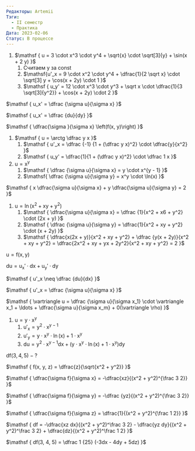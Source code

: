```yaml
---
Редакторы: Artemii
Тэги:
  - II семестр
  - Практика
Дата: 2023-02-06
Статус: В процессе
---
```

1. $\mathsf  
    {  
    u = 3 \cdot x^3 \cdot y^4 + \sqrt{x} \cdot \sqrt[3]{y} + \sin(x + 2 y)  
    }$
    1. Считаем $\mathsf y$ за $\mathsf{const}$
    2. $\mathsf{u'_x = 9 \cdot x^2 \cdot y^4 + \dfrac{1}{2 \sqrt x} \cdot \sqrt[3] y + \cos(x + 2y) \cdot 1  
        }$
    3. $\mathsf  
        {  
        u_y' = 12 \cdot x^3 \cdot y^3 + \sqrt x \cdot \dfrac{1}{3 \sqrt[3]{y^2}} + \cos(x + 2y) \cdot 2  
        }$

$\mathsf  
{  
u_x' = \dfrac {\sigma u}{\sigma x}  
}$

$\mathsf  
{  
u_x' = \dfrac {du}{dy}  
}$

$\mathsf  
{  
\dfrac{\sigma }{\sigma x} \left(f(x, y)\right)  
}$

  

1. $\mathsf  
    {  
    u = \arctg \dfrac y x  
    }$
    1. $\mathsf  
        {  
        u'_x = \dfrac {-1} {1 + (\dfrac y x)^2} \cdot \dfrac{y}{x^2}  
        }$
    2. $\mathsf  
        {  
        u_y' = \dfrac{1}{1 + (\dfrac y x)^2} \cdot \dfrac 1 x  
        }$
2. $\mathsf  
    {  
    u = x^y  
    }$
    1. $\mathsf  
        {  
        \dfrac {\sigma u}{\sigma x} = y \cdot x^{y - 1}  
        }$
    2. $\mathsf{  
        \dfrac {\sigma u}{\sigma y} = x^y \cdot \ln(x)  
        }$

  

  

  

  

  

  

$\mathsf  
{  
x \dfrac{\sigma u}{\sigma x} + y \dfrac{\sigma u}{\sigma y} = 2  
}$

1. $\mathsf  
    {  
    u = \ln(x^2 + xy + y^2)  
    }$
    1. $\mathsf  
        {  
        \dfrac{\sigma u}{\sigma x} = \dfrac {1}{x^2 + x6 + y^2} \cdot (2x + y)  
        }$
    2. $\mathsf  
        {  
        \dfrac {\sigma u}{\sigma y} = \dfrac{1}{x^2 + xy + y^2} \cdot (x + 2y)  
        }$
    3. $\mathsf  
        {  
        \dfrac{x(2x + y)}{x^2 + xy + y^2} + \dfrac {y(x + 2y)}{x^2 + xy + y^2} = \dfrac{2x^2 + xy + yx + 2y^2}{x^2 + xy + y^2} = 2  
        }$

  

  

  

$\mathsf  
{  
u = f(x, y)  
}$

$\mathsf  
{  
du = u_x' \cdot dx + u_y' \cdot dy  
}$

$\mathsf  
{  
u'_x \neq \dfrac {du}{dx}  
}$

$\mathsf  
{  
u'_x = \dfrac {\sigma u}{\sigma x}  
}$

$\mathsf  
{  
\vartriangle u = \dfrac {\sigma u}{\sigma x_1} \cdot \vartriangle x_1 + \ldots + \dfrac{\sigma u}{\sigma x_m} + 0(\vartriangle \rho)  
}$

  

1. $\mathsf  
    {  
    u = y \cdot x^y  
    }$
    1. $\mathsf  
        {  
        u'_x = y^2 \cdot x^{y - 1}  
        }$
    2. $\mathsf  
        {  
        u'_y = y \cdot x^y \cdot \ln(x) + 1 \cdot x^y  
        }$
    3. $\mathsf  
        {  
        du = y^2 \cdot x^{y - 1} dx + (y \cdot x^y \cdot \ln(x) + 1 \cdot x^y) dy  
        }$

  

  

$\mathsf  
{  
df (3, 4, 5) - ?  
}$

$\mathsf  
{  
f(x, y, z) = \dfrac{z}{\sqrt{x^2 + y^2}}  
}$

$\mathsf  
{  
\dfrac{\sigma f}{\sigma x} = -\dfrac{xz}{(x^2 + y^2)^{\frac 3 2}}  
}$

$\mathsf  
{  
\dfrac{\sigma f}{\sigma y} = -\dfrac {yz}{(x^2 + y^2)^{\frac 3 2}}  
}$

$\mathsf  
{  
\dfrac{\sigma f}{\sigma z} = \dfrac{1}{(x^2 + y^2)^{\frac 1 2}}  
}$

$\mathsf  
{  
df = -\dfrac{xz dx}{(x^2 + y^2)^\frac 3 2} - \dfrac{yz dy}{(x^2 + y^2)^\frac 3 2} + \dfrac{dz}{(x^2 + y^2)^\frac 1 2}  
}$

$\mathsf  
{  
df(3, 4, 5) = \dfrac 1 {25} (-3dx - 4dy + 5dz)  
}$